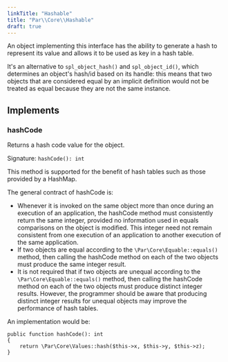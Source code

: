 ```yaml
---
linkTitle: "Hashable"
title: "Par\\Core\\Hashable"
draft: true
---
```


An object implementing this interface has the ability to generate a hash to
represent its value and allows it to be used as key in a hash table.

It's an alternative to `spl_object_hash()` and `spl_object_id()`, which
determines an object's hash/id based on its
handle: this means that two objects that are considered equal by an implicit
definition would not be treated as equal because they are not the same instance.

## Implements

### hashCode

Returns a hash code value for the object.

Signature: `hashCode(): int`

This method is supported for the benefit of hash tables such as those provided
by a HashMap.

The general contract of hashCode is:

- Whenever it is invoked on the same object more than once during an execution
  of an application, the hashCode method must consistently return the same
  integer, provided no information used in equals comparisons on the object is
  modified. This integer need not remain consistent from one execution of an
  application to another execution of the same application.
- If two objects are equal according to the `\Par\Core\Equable::equals()`
  method, then calling the hashCode method on each of the two objects must
  produce the same integer result.
- It is not required that if two objects are unequal according to the
  `\Par\Core\Equable::equals()` method, then calling the hashCode method on each
  of the two objects must produce distinct integer results. However, the
  programmer should be aware that producing distinct integer results for unequal
  objects may improve the performance of hash tables.

An implementation would be:

```
public function hashCode(): int
{
    return \Par\Core\Values::hash($this->x, $this->y, $this->z);
}
```
